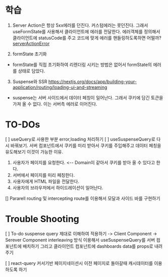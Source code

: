# 학습

1. Server Action은 항상 5xx에러를 던진다. 커스텀에러는 못던진다.
   그래서 useFormState를 사용해서 클라이언트에 에러를 전달한다.
   에러객체를 정의해서 클라이언트에 statusCode를 주고 코드에 맞게 에러를 핸들링하도록하면 어떨까?
   [serverActionError](https://joulev.dev/blogs/throwing-expected-errors-in-react-server-actions)

2. formState 초기화

- formState를 직접 초기화하여 리렌더링 시키는 방법은 없어서 formState의 에러를 상태로 담았다.

3. Suspense와 SSR
   https://nextjs.org/docs/app/building-your-application/routing/loading-ui-and-streaming

- suspense는 서버 사이드에서 데이터 페칭이 일어난다. 그래서 쿠키에 담긴 토큰을 가져 올 수 없다.
  이는 서버측 에러로 이어진다.

# TO-DOs

[ ] useQuery로 사용한 부분 error,loading 처리하기
[ ] useSuspenseQuery로 다시 바꿔보기. 서버 컴포넌트에서 쿠키를 미리 받아서 쿠키를 주입해주고 데이터 페칭을 유도해보기
이것이 가능한 이유.

1.  사용자가 페이지를 요청한다. <-- Domain이 같아서 쿠키를 받아 올 수 있다고 한다.
2.  서버에서 페이지를 미리 페칭한다.
3.  사용자에게 HTML 파일을 전달한다.
4.  사용자의 브라우저에서 하이드레이션이 일어난다.

[] Pararell routing 및 intercepting route를 이용해서 모달과 사이드 바를 구현하기

# Trouble Shooting

[ ] To-do suspense query 제대로 이해하여 적용하기 -> Client Component -> Serever Component interleaving 방식 이용해서
useSuspenseQuery를 서버 컴포넌트에 배치하기 그리고 클라이언트 컴포넌트에 dashboards data를 props로 내려주기

[ ] react-query 커서기반 페이지네이션시 이전 페이지로 돌아갈때 캐시데이터를 이용하도록 하기

